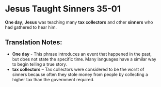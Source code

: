 Jesus Taught Sinners 35-01
============================


**One day**, **Jesus** was teaching many **tax collectors** and other
**sinners** who had gathered to hear him.

Translation Notes:
------------------

-   **One day** - This phrase introduces an event that happened in the
    past, but does not state the specific time. Many languages have a
    similar way to begin telling a true story.
-   **tax collectors** – Tax collectors were considered to be the worst
    of sinners because often they stole money from people by collecting
    a higher tax than the government required.


